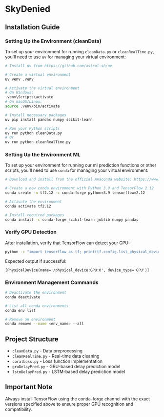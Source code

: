 # SkyDenied

## Installation Guide

### Setting Up the Environment (cleanData)

To set up your environment for running `cleanData.py` or `cleanRealTime.py`, you'll need to use `uv` for managing your virtual environment:

```bash
# Install uv from https://github.com/astral-sh/uv

# Create a virtual environment
uv venv .venv

# Activate the virtual environment
# On Windows:
.venv\Scripts\activate
# On macOS/Linux:
source .venv/bin/activate

# Install necessary packages
uv pip install pandas numpy scikit-learn

# Run your Python scripts
uv run python cleanData.py
# Or
uv run python cleanRealTime.py
```

### Setting Up the Environment ML

To set up your environment for running our ml prediction functions or other scripts, you'll need to use `conda` for managing your virtual environment:

```bash
# Download and install from the official Anaconda website: https://www.anaconda.com/products/distribution

# Create a new conda environment with Python 3.9 and TensorFlow 2.12
conda create -n tf2.12 -c conda-forge python=3.9 tensorflow=2.12

# Activate the environment
conda activate tf2.12

# Install required packages
conda install -c conda-forge scikit-learn joblib numpy pandas
```

### Verify GPU Detection

After installation, verify that TensorFlow can detect your GPU:

```bash
python -c "import tensorflow as tf; print(tf.config.list_physical_devices('GPU'))"
```

Expected output if successful:

```
[PhysicalDevice(name='/physical_device:GPU:0', device_type='GPU')]
```

### Environment Management Commands

```bash
# Deactivate the environment
conda deactivate

# List all conda environments
conda env list

# Remove an environment
conda remove --name <env_name> --all
```

## Project Structure

- `cleanData.py` - Data preprocessing
- `cleanRealTime.py` - Real-time data cleaning
- `coralLoss.py` - Loss function implementation
- `gruDelayPred.py` - GRU-based delay prediction model
- `lstmDelayPred.py` - LSTM-based delay prediction model

## Important Note

Always install TensorFlow using the conda-forge channel with the exact versions specified above to ensure proper GPU recognition and compatibility.
